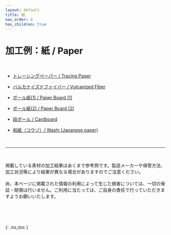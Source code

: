 ```yaml
---
layout: default
title: 紙
nav_order: 4
has_children: true
---
```


# 加工例：紙 / Paper
<br>

* [トレーシングペーパー / Tracing Paper](03-1-tracingpaper.md)

* [バルカナイズドファイバー / Vulcanized Fiber](03-2-pvf.md)

* [ボール紙(1) / Paper Board (1)](03-3-board-w.md)

* [ボール紙(2) / Paper Board (2)](03-4-board-g.md)

* [段ボール / Cardboard](03-5-cb.md)

* [和紙（コウゾ）/ Washi (Japanese paper)](03-6-washi.md)

<br>

------

<br>

掲載している素材の加工結果はあくまで参考例です。製造メーカーや保管方法、加工状況等により結果が異なる場合がありますのでご注意ください。<br>
<br>
尚、本ページに掲載された情報の利用によって生じた損害については、一切の保証・賠償は行いません。ご利用に当たっては、ご自身の責任で行っていただきますようお願いいたします。

<br><br><br>

{: .no_toc }